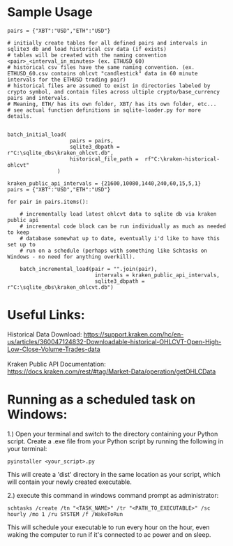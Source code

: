# Sample Usage

```
pairs = {"XBT":"USD","ETH":"USD"}

# initially create tables for all defined pairs and intervals in sqlite3 db and load historical csv data (if exists)
# tables will be created with the naming convention <pair>_<interval_in_minutes> (ex. ETHUSD_60)
# historical csv files have the same naming convention. (ex. ETHUSD_60.csv contains ohlcvt "candlestick" data in 60 minute intervals for the ETHUSD trading pair)
# historical files are assumed to exist in directories labeled by crypto symbol, and contain files across ultiple crypto/base_currency pairs and intervals. 
# Meaning, ETH/ has its own folder, XBT/ has its own folder, etc... 
# see actual function definitions in sqlite-loader.py for more details.


batch_initial_load(
                    pairs = pairs,
                    sqlite3_dbpath = r"C:\sqlite_dbs\kraken_ohlcvt.db",
                    historical_file_path =  rf"C:\kraken-historical-ohlcvt"
                )

kraken_public_api_intervals = {21600,10080,1440,240,60,15,5,1}
pairs = {"XBT":"USD","ETH":"USD"}

for pair in pairs.items():

    # incrementally load latest ohlcvt data to sqlite db via kraken public api
    # incremental code block can be run individually as much as needed to keep
    # database somewhat up to date, eventually i'd like to have this set up to 
    # run on a schedule (perhaps with something like Schtasks on Windows - no need for anything overkill).

    batch_incremental_load(pair = "".join(pair),
                            intervals = kraken_public_api_intervals,
                            sqlite3_dbpath = r"C:\sqlite_dbs\kraken_ohlcvt.db")
```

# Useful Links:

Historical Data Download: https://support.kraken.com/hc/en-us/articles/360047124832-Downloadable-historical-OHLCVT-Open-High-Low-Close-Volume-Trades-data<br><br>
Kraken Public API Documentation: https://docs.kraken.com/rest/#tag/Market-Data/operation/getOHLCData

# Running as a scheduled task on Windows:

  1.) Open your terminal and switch to the directory containing your Python script. Create a .exe file from your Python script by running the following in your terminal:

```
pyinstaller <your_script>.py
```
      
   This will create a 'dist' directory in the same location as your script, which will contain your newly created executable.
      
  2.) execute this command in windows command prompt as administrator:

```
schtasks /create /tn "<TASK_NAME>" /tr "<PATH_TO_EXECUTABLE>" /sc hourly /mo 1 /ru SYSTEM /f /WakeToRun
```
    
   This will schedule your executable to run every hour on the hour, even waking the computer to run if it's connected to ac power and on sleep.
